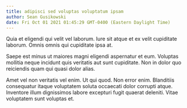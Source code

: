```yaml
---
title: adipisci sed voluptas voluptatum ipsam
author: Sean Gusikowski
date: Fri Oct 01 2021 01:45:29 GMT-0400 (Eastern Daylight Time)
---
```

Quia et eligendi qui velit vel laborum. Iure sit atque et ex velit cupiditate laborum. Omnis omnis qui cupiditate ipsa at.

 Saepe est minus ut maiores magni eligendi aspernatur et eum. Voluptas mollitia neque incidunt quis veritatis aut sunt cupiditate. Non in dolor quo reiciendis quam qui quasi dolor alias.

 Amet vel non veritatis vel enim. Ut qui quod. Non error enim. Blanditiis consequatur itaque voluptatem soluta occaecati dolor corrupti atque. Inventore illum dignissimos labore excepturi fugit quaerat deleniti. Vitae voluptatem sunt voluptas et.